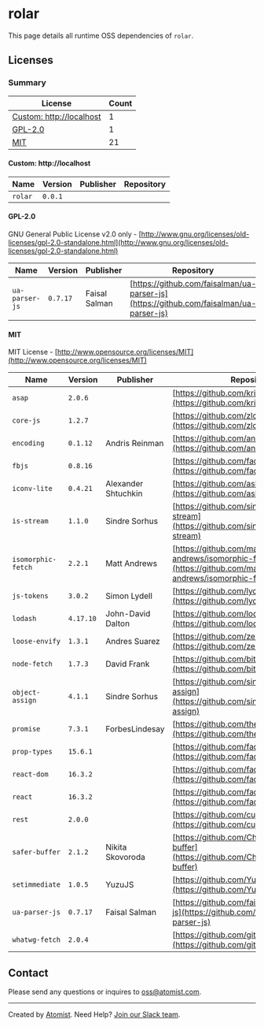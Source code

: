 # rolar

This page details all runtime OSS dependencies of `rolar`.

## Licenses

### Summary

| License | Count |
|---------|-------|
|[Custom: http://localhost](#custom-httplocalhost)|1|
|[GPL-2.0](#gpl-20)|1|
|[MIT](#mit)|21|

#### Custom: http://localhost

| Name | Version | Publisher | Repository |
|------|---------|-----------|------------|
|`rolar`|`0.0.1`|||

#### GPL-2.0
GNU General Public License v2.0 only - [http://www.gnu.org/licenses/old-licenses/gpl-2.0-standalone.html](http://www.gnu.org/licenses/old-licenses/gpl-2.0-standalone.html)

| Name | Version | Publisher | Repository |
|------|---------|-----------|------------|
|`ua-parser-js`|`0.7.17`|Faisal Salman|[https://github.com/faisalman/ua-parser-js](https://github.com/faisalman/ua-parser-js)|

#### MIT
MIT License - [http://www.opensource.org/licenses/MIT](http://www.opensource.org/licenses/MIT)

| Name | Version | Publisher | Repository |
|------|---------|-----------|------------|
|`asap`|`2.0.6`||[https://github.com/kriskowal/asap](https://github.com/kriskowal/asap)|
|`core-js`|`1.2.7`||[https://github.com/zloirock/core-js](https://github.com/zloirock/core-js)|
|`encoding`|`0.1.12`|Andris Reinman|[https://github.com/andris9/encoding](https://github.com/andris9/encoding)|
|`fbjs`|`0.8.16`||[https://github.com/facebook/fbjs](https://github.com/facebook/fbjs)|
|`iconv-lite`|`0.4.21`|Alexander Shtuchkin|[https://github.com/ashtuchkin/iconv-lite](https://github.com/ashtuchkin/iconv-lite)|
|`is-stream`|`1.1.0`|Sindre Sorhus|[https://github.com/sindresorhus/is-stream](https://github.com/sindresorhus/is-stream)|
|`isomorphic-fetch`|`2.2.1`|Matt Andrews|[https://github.com/matthew-andrews/isomorphic-fetch](https://github.com/matthew-andrews/isomorphic-fetch)|
|`js-tokens`|`3.0.2`|Simon Lydell|[https://github.com/lydell/js-tokens](https://github.com/lydell/js-tokens)|
|`lodash`|`4.17.10`|John-David Dalton|[https://github.com/lodash/lodash](https://github.com/lodash/lodash)|
|`loose-envify`|`1.3.1`|Andres Suarez|[https://github.com/zertosh/loose-envify](https://github.com/zertosh/loose-envify)|
|`node-fetch`|`1.7.3`|David Frank|[https://github.com/bitinn/node-fetch](https://github.com/bitinn/node-fetch)|
|`object-assign`|`4.1.1`|Sindre Sorhus|[https://github.com/sindresorhus/object-assign](https://github.com/sindresorhus/object-assign)|
|`promise`|`7.3.1`|ForbesLindesay|[https://github.com/then/promise](https://github.com/then/promise)|
|`prop-types`|`15.6.1`||[https://github.com/facebook/prop-types](https://github.com/facebook/prop-types)|
|`react-dom`|`16.3.2`||[https://github.com/facebook/react](https://github.com/facebook/react)|
|`react`|`16.3.2`||[https://github.com/facebook/react](https://github.com/facebook/react)|
|`rest`|`2.0.0`||[https://github.com/cujojs/rest](https://github.com/cujojs/rest)|
|`safer-buffer`|`2.1.2`|Nikita Skovoroda|[https://github.com/ChALkeR/safer-buffer](https://github.com/ChALkeR/safer-buffer)|
|`setimmediate`|`1.0.5`|YuzuJS|[https://github.com/YuzuJS/setImmediate](https://github.com/YuzuJS/setImmediate)|
|`ua-parser-js`|`0.7.17`|Faisal Salman|[https://github.com/faisalman/ua-parser-js](https://github.com/faisalman/ua-parser-js)|
|`whatwg-fetch`|`2.0.4`||[https://github.com/github/fetch](https://github.com/github/fetch)|

## Contact

Please send any questions or inquires to [oss@atomist.com](mailto:oss@atomist.com).

---

Created by [Atomist][atomist].
Need Help?  [Join our Slack team][slack].

[atomist]: https://atomist.com/ (Atomist - Development Automation)
[slack]: https://join.atomist.com/ (Atomist Community Slack)
